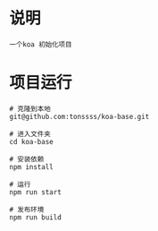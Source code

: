# 说明

```
一个koa 初始化项目
```
# 项目运行

```
# 克隆到本地
git@github.com:tonssss/koa-base.git
```

```
# 进入文件夹
cd koa-base
```

```
# 安装依赖
npm install
```

```
# 运行
npm run start
```

```
# 发布环境
npm run build
```
